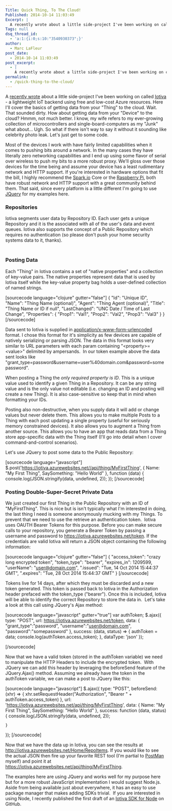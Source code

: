 ```yaml
---
Title: Quick Thing, To The Cloud!
Published: 2014-10-14 11:03:49
Excerpt: |
  A recently wrote about a little side-project I've been working on called Iotiva - a lightweight IoT backend using free and low-cost Azure resources. Here I'll cover the basics of getting data from your "Thing" to the cloud. Wait. That sounded dirty....
Tags: null
dsq_thread_id:
  - 'a:1:{i:0;s:10:"3540930373";}'
author:
  - Marc LaFleur
post_date:
  - 2014-10-14 11:03:49
post_excerpt:
  - |
    A recently wrote about a little side-project I've been working on called Iotiva - a lightweight IoT backend using free and low-cost Azure resources. Here I'll cover the basics of getting data from your "Thing" to the cloud. Wait. That sounded dirty....
permalink:
  - /quick-thing-to-the-cloud/
---
```

A <a href="http://massivescale.azurewebsites.net/azure-iot-maker-free-and-other-such-buzzwords/">recently wrote</a> about a little side-project I've been working on called <a href="IOTIVA.com">Iotiva</a> - a lightweight IoT backend using free and low-cost Azure resources. Here I'll cover the basics of getting data from your "Thing" to the cloud. Wait. That sounded dirty. How about getting data from your "Device" to the cloud? Hmmm, not much better. I know, my wife refers to my ever-growing collection of microcontrollers and single-board-computers as my "Junk" what about… Ugh. So what if there isn't way to say it without it sounding like celebrity photo leak. Let's just get to some code.

Most of the devices I work with have fairly limited capabilities when it comes to pushing bits around a network. In the many cases they have literally zero networking capabilities and I end up using some flavor of serial over wireless to push my bits to a more robust proxy. We'll gloss over those devices for the time being and assume your device has a least rudimentary network and HTTP support. If you're interested in hardware options that fit the bill, I highly recommend the <a href="http://www.spark.io/">Spark.io</a> Core or the <a href="http://www.amazon.com/gp/product/B00LPESRUK/ref=as_li_tl?ie=UTF8&amp;camp=1789&amp;creative=390957&amp;creativeASIN=B00LPESRUK&amp;linkCode=as2&amp;tag=soapb30-20&amp;linkId=LCABE5KBPNFINAXY&quot;&gt;Raspberry%20Pi&lt;/a&gt;&lt;img src=&quot;http://ir-na.amazon-adsystem.com/e/ir?t=soapb30-20&amp;l=as2&amp;o=1&amp;a=B00LPESRUK" target="_blank">Raspberry Pi</a>, both have robust network and HTTP support with a great community behind them. That said, since every platform is a little different I'm going to use <a href="https://jquery.org/" target="_blank">JQuery</a> for my examples here.

<h3>Repositories</h3>

Iotiva segments user data by Repository ID. Each user gets a unique Repository and it is the associated with all of the user's data and event queues. Iotiva also supports the concept of a Public Repository which requires no authentication (so please don't push your home security systems data to it, thanks).

<img style="display: inline;" src="http://massivescale.blob.core.windows.net/blogmedia/2014/10/101414_1619_QuickThingT1.png" alt="" />

<h2></h2>

<h3>Posting Data</h3>

Each "Thing" in Iotiva contains a set of "native properties" and a collection of key-value pairs. The native properties represent data that is used by Iotiva itself while the key-value property bag holds a user-defined collection of named strings.

<div id="scid:C89E2BDB-ADD3-4f7a-9810-1B7EACF446C1:2e47ce6c-d579-4301-a963-2e55463951d3" class="wlWriterEditableSmartContent" style="float: none; margin: 0px; display: inline; padding: 0px;">

[sourcecode language="clojure" gutter="false"]
{
    &quot;Id&quot;: &quot;Unique ID&quot;,
    &quot;Name&quot;: &quot;Thing Name (optional)&quot;,
    &quot;Agent&quot;: &quot;Thing Agent (optional)&quot;,
    &quot;Title&quot;: &quot;Thing Name or ID if null&quot;,
    &quot;LastChanged&quot;: &quot;UNC Date / Time of Last Change&quot;,
    &quot;Properties&quot;: {
        &quot;Prop1&quot;: &quot;Val1&quot;,
        &quot;Prop2&quot;: &quot;Val2&quot;,
        &quot;Prop3&quot;: &quot;Val3&quot;
    }
}
[/sourcecode]

</div>

Data sent to Iotiva is supplied in <a href="http://en.wikipedia.org/wiki/Percent-encoding#The_application.2Fx-www-form-urlencoded_type" target="_blank">application/x-www-form-urlencoded</a> format. I chose this format for it's simplicity as few devices are capable of natively serializing or parsing JSON. The data in this format looks very similar to URL parameters with each param containing "&lt;property&gt;=&lt;value&gt;" delimited by ampersands.  In our token example above the data sent looks like "grant_type=password&amp;username=user%40domain.com&amp;password=somepassword".

When posting a Thing the <em>only required property is ID</em>. This is a unique value used to identify a given Thing in a Repository. It can be any string value and is the only value not editable (i.e. changing an ID and posting will create a new Thing). It is also case-sensitive so keep that in mind when formatting your IDs.

Posting also non-destructive, when you supply data it will add or change  values but never delete them. This allows you to make multiple Posts to a Thing with each post updating a single property (useful for seriously memory constrained devices). It also allows you to augment a Thing from another source. This allows you to have an app that reads data from a Thing store app-specific data with the Thing itself (I'll go into detail when I cover command-and-control scenarios).

Let's use JQuery to post some data to the Public Repository:

<div id="scid:C89E2BDB-ADD3-4f7a-9810-1B7EACF446C1:86117e21-abbd-4d77-be12-5cb184c90921" class="wlWriterEditableSmartContent" style="float: none; margin: 0px; display: inline; padding: 0px;">

[sourcecode language="javascript"]
$.post('https://iotiva.azurewebsites.net//api/thing/MyFirstThing',
    {
        Name: &quot;My First Thing&quot;,
        SaySomething: &quot;Hello World&quot;
    },
    function (data) {
        console.log(JSON.stringify(data, undefined, 2));
    });
[/sourcecode]

</div>

<h3></h3>

<h3>Posting Double-Super-Secret Private Data</h3>

We just created our first Thing in the Public Repository with an ID of "MyFirstThing". This is nice but is isn't typically what I'm interested in doing, the last thing I need is someone anonymously mucking with my Things. To prevent that we need to use the retrieve an authentication token.  Iotiva uses OAUTH Bearer Tokens for this purpose. Before you can make secure calls to your repository, you generate a Bearer Token by passing a username and password to <a href="https://iotiva.azurewebsites.net/token">https://iotiva.azurewebsites.net/token</a>. If the credentials are valid Iotiva will return a JSON object containing the following information:

<div id="scid:C89E2BDB-ADD3-4f7a-9810-1B7EACF446C1:fb486e31-f4fb-435c-8ba6-30177c165191" class="wlWriterEditableSmartContent" style="float: none; margin: 0px; display: inline; padding: 0px;">

[sourcecode language="clojure" gutter="false"]
{
    &quot;access_token&quot;: &quot;crazy long encrypted token&quot;,
    &quot;token_type&quot;: &quot;bearer&quot;,
    &quot;expires_in&quot;: 1209599,
    &quot;userName&quot;: &quot;user@domain.com&quot;,
    &quot;.issued&quot;: &quot;Tue, 14 Oct 2014 15:44:37 GMT&quot;,
    &quot;.expires&quot;: &quot;Tue, 28 Oct 2014 15:44:37 GMT&quot;
}
[/sourcecode]

</div>

Tokens live for 14 days, after which they must be discarded and a new token generated. This token is passed back to Iotiva in the Authorization header prefaced with the token_type ("bearer"). Once this is included, Iotiva will be able to identify the correct Repository to store the data in.  Let's take a look at this call using JQuery's Ajax method:

<div id="scid:C89E2BDB-ADD3-4f7a-9810-1B7EACF446C1:6d0f15e2-49d5-4d78-986e-25958d73645f" class="wlWriterEditableSmartContent" style="float: none; margin: 0px; display: inline; padding: 0px;">

[sourcecode language="javascript" gutter="true"]
var authToken;
$.ajax({
	type: &quot;POST&quot;,
    url: https://iotiva.azurewebsites.net/token,
    data: {
		&quot;grant_type&quot;:&quot;password&quot;,
		&quot;username&quot;:&quot;user@domain.com&quot;,
		&quot;password&quot;:&quot;somepassword&quot;
	},
    success: (data, status) =&gt; {
        authToken = data;
        console.log(authToken.access_token);
    },
    dataType: 'json'
});

[/sourcecode]

</div>

Now that we have a valid token (stored in the authToken variable) we need to manipulate the HTTP Headers to include the encrypted token.  With JQuery we can add this header by leveraging the beforeSend feature of the JQuery.Ajax() method. Assuming we already have the token in the authToken variable, we can make a post to JQuery like this:

<div id="scid:C89E2BDB-ADD3-4f7a-9810-1B7EACF446C1:6b7f62cb-2a13-4d29-98e6-2a2734e41cad" class="wlWriterEditableSmartContent" style="float: none; margin: 0px; display: inline; padding: 0px;">

[sourcecode language="javascript"]
$.ajax({
    type: &quot;POST&quot;,
    beforeSend: (xhr) =&gt; {
        xhr.setRequestHeader(&quot;Authorization&quot;, &quot;Bearer &quot; + authToken.access_token)
    },
    url: 'https://iotiva.azurewebsites.net/api/thing/MyFirstThing',
    data: {
        Name: &quot;My First Thing&quot;,
        SaySomething: &quot;Hello World&quot;
    },
    success: function (data, status) {
        console.log(JSON.stringify(data, undefined, 2));

    }
});
[/sourcecode]

</div>

Now that we have the data up in Iotiva, you can see the results at <a title="http://iotiva.azurewebsites.net/Home/RepoItems" href="http://iotiva.azurewebsites.net/Home/RepoItems" target="_blank">http://iotiva.azurewebsites.net/Home/RepoItems</a>. If you would like to see the actual JSON then fire up your favorite REST tool (I'm partial to <a title="http://www.getpostman.com/" href="http://www.getpostman.com/" target="_blank">PostMan</a> myself) and point it at <a href="https://iotiva.azurewebsites.net/api/thing/MyFirstThing" target="_blank">https://iotiva.azurewebsites.net/api/thing/MyFirstThing</a>.

The examples here are using JQuery and works well for my purpose here but for a more robust JavaScript implementation I would suggest Node.js. Aside from being available just about everywhere, it has an easy to use package manager that makes adding SDKs trivial.  If you are interested in using Node, I recently published the first draft of an <a href="https://github.com/iotiva/iotiva-node" target="_blank">Iotiva SDK for Node</a> on GitHub.